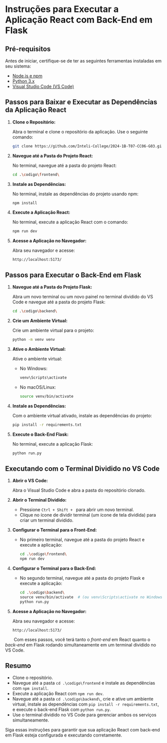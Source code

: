 # Instruções para Executar a Aplicação React com Back-End em Flask

## Pré-requisitos

Antes de iniciar, certifique-se de ter as seguintes ferramentas instaladas em seu sistema:

- [Node.js e npm](https://nodejs.org/en/download/)
- [Python 3.x](https://www.python.org/downloads/)
- [Visual Studio Code (VS Code)](https://code.visualstudio.com/)

## Passos para Baixar e Executar as Dependências da Aplicação React

1. **Clone o Repositório:**
   
   Abra o terminal e clone o repositório da aplicação. Use o seguinte comando:
   ```bash
   git clone https://github.com/Inteli-College/2024-1B-T07-CC06-G03.git
   ```

2. **Navegue até a Pasta do Projeto React:**

   No terminal, navegue até a pasta do projeto React:
   ```bash
   cd .\codigo\frontend\
   ```

3. **Instale as Dependências:**

   No terminal, instale as dependências do projeto usando npm:
   ```bash
   npm install
   ```

4. **Execute a Aplicação React:**

   No terminal, execute a aplicação React com o comando:
   ```bash
   npm run dev
   ```

5. **Acesse a Aplicação no Navegador:**

   Abra seu navegador e acesse:
   ```
   http://localhost:5173/
   ```

## Passos para Executar o Back-End em Flask

1. **Navegue até a Pasta do Projeto Flask:**

   Abra um novo terminal ou um novo painel no terminal dividido do VS Code e navegue até a pasta do projeto Flask:
   ```bash
   cd .\codigo\backend\
   ```

2. **Crie um Ambiente Virtual:**

   Crie um ambiente virtual para o projeto:
   ```bash
   python -m venv venv
   ```

3. **Ative o Ambiente Virtual:**

   Ative o ambiente virtual:
   - No Windows:
     ```bash
     venv\Scripts\activate
     ```
   - No macOS/Linux:
     ```bash
     source venv/bin/activate
     ```

4. **Instale as Dependências:**

   Com o ambiente virtual ativado, instale as dependências do projeto:
   ```bash
   pip install -r requirements.txt
   ```

5. **Execute o Back-End Flask:**

   No terminal, execute a aplicação Flask:
   ```bash
   python run.py
   ```

## Executando com o Terminal Dividido no VS Code

1. **Abrir o VS Code:**

   Abra o Visual Studio Code e abra a pasta do repositório clonado.

2. **Abrir o Terminal Dividido:**

   - Pressione `Ctrl + Shift + ` para abrir um novo terminal.
   - Clique no ícone de dividir terminal (um ícone de tela dividida) para criar um terminal dividido.
   
3. **Configurar o Terminal para o Front-End:**

   - No primeiro terminal, navegue até a pasta do projeto React e execute a aplicação:
     ```bash
     cd .\codigo\frontend\
     npm run dev
     ```

4. **Configurar o Terminal para o Back-End:**

   - No segundo terminal, navegue até a pasta do projeto Flask e execute a aplicação:
     ```bash
     cd .\codigo\backend\
     source venv/bin/activate  # (ou venv\Scripts\activate no Windows)
     python run.py
     ```

5. **Acesse a Aplicação no Navegador:**

   Abra seu navegador e acesse:
   ```
   http://localhost:5173/
   ```

&emsp;&emsp;Com esses passos, você terá tanto o _front-end_ em React quanto o _back-end_ em Flask rodando simultaneamente em um terminal dividido no VS Code.

## Resumo

- Clone o repositório.
- Navegue até a pasta `cd .\codigo\frontend` e instale as dependências com `npm install`.
- Execute a aplicação React com `npm run dev`.
- Navegue até a pasta `cd .\codigo\backend\`, crie e ative um ambiente virtual, instale as dependências com `pip install -r requirements.txt`, e execute o back-end Flask com `python run.py`.
- Use o terminal dividido no VS Code para gerenciar ambos os serviços simultaneamente.

Siga essas instruções para garantir que sua aplicação React com back-end em Flask esteja configurada e executando corretamente.